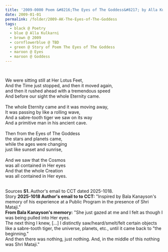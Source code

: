 ```yaml
---
title: '2009-0000 Poem &#8216;The Eyes of The Goddess&#8217; by Alla Kulkarni'
date: 2009-01-01
permalink: /folder/2009-AK-The-Eyes-of-The-Goddess
tags:
  - black @ Poetry
  - blue @ Alla Kulkarni
  - brown @ 2009
  - cornflowerblue @ TBD
  - green @ Story of Poem The Eyes of The Goddess
  - maroon @ Eyes
  - maroon @ Goddess
---
```


<br>

<p>
We were sitting still at Her Lotus Feet,<br>
And the Time just stopped, and then it moved again,<br>
and then it rushed ahead with a tremendous speed<br>
And before our sight the whole Eternity came.<br>
<br>
The whole Eternity came and it was moving away,<br>
It was passing by like a rolling wave,<br>
And a sabre-tooth tiger we saw on its way<br>
And a primitive man in his ancient cave.<br>
<br>
Then from the Eyes of The Goddess<br>
the stars and planets came,<br>
while the ages were changing<br>
just like sunset and sunrise,<br>
<br>
And we saw that the Cosmos<br>
was all contained in Her eyes<br>
And that the whole Creation<br>
was all contained in Her eyes.
</p>

<br>

<wave-list>
<list-title color="DarkSeaGreen" width="40">Sources</list-title>
  <list-item color="BlanchedAlmond"  width="280"><b>S1. </b> Author's email to CCT dated 2025-1018.</list-item>
</wave-list>

<br>

<wave-list>
<list-title color="DarkSeaGreen" width="25">Story</list-title>
  <list-item color="BlanchedAlmond"  width="280"><b>2025-1018 Author's email to to CCT:</b> "Inspired by Bala Kanayson's memory of his experience at a Public Program in the presence of Shri Mataji."<br>
<b>From Bala Kanayson's memory:</b> "She just gazed at me and I felt as though I was being pulled into Her eyes.<br>
The next thing I knew, [...] I distinctly saw/heard/smelt/felt certain objects like a sabre-tooth tiger, the universe, planets, etc., until it came back to "the beginning."<br>
And then there was nothing, just nothing. And, in the middle of this nothing was Shri Mataji."<br> 
  </list-item>
</wave-list>